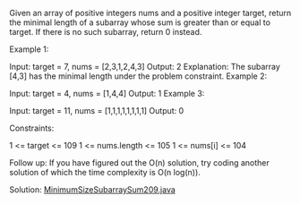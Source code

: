 Given an array of positive integers nums and a positive integer target, return the minimal length of a
subarray
whose sum is greater than or equal to target. If there is no such subarray, return 0 instead.



Example 1:

Input: target = 7, nums = [2,3,1,2,4,3]
Output: 2
Explanation: The subarray [4,3] has the minimal length under the problem constraint.
Example 2:

Input: target = 4, nums = [1,4,4]
Output: 1
Example 3:

Input: target = 11, nums = [1,1,1,1,1,1,1,1]
Output: 0


Constraints:

1 <= target <= 109
1 <= nums.length <= 105
1 <= nums[i] <= 104


Follow up: If you have figured out the O(n) solution, try coding another solution of which the time complexity is O(n log(n)).

Solution: [MinimumSizeSubarraySum209.java](solutions/MinimumSizeSubarraySum209.java)
